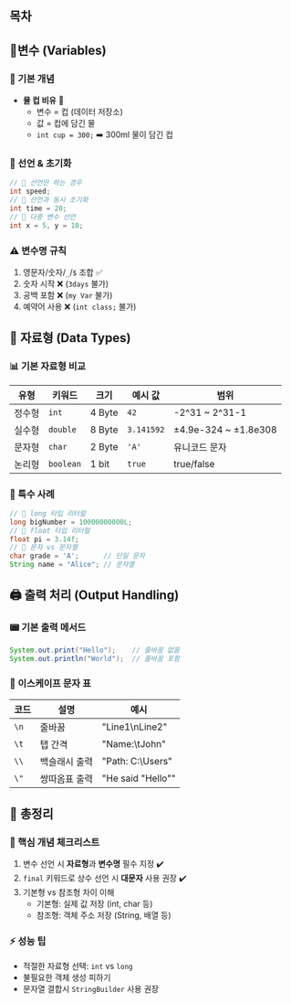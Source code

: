 ## 목차
## 🧩변수 (Variables)
### 📌 기본 개념
- **물 컵 비유** 🥤
    - 변수 = 컵 (데이터 저장소)
    - 값 = 컵에 담긴 물
    - `int cup = 300;` ➡️ 300ml 물이 담긴 컵
### 📝 선언 & 초기화
```java
// 🎯 선언만 하는 경우 
int speed; 
// 🎯 선언과 동시 초기화 
int time = 20; 
// 🎯 다중 변수 선언 
int x = 5, y = 10;
```
### ⚠️ 변수명 규칙
1. 영문자/숫자/`_`/`$` 조합 ✅
2. 숫자 시작 ❌ (`3days` 불가)
3. 공백 포함 ❌ (`my Var` 불가)
4. 예약어 사용 ❌ (`int class;` 불가)
## 🔡 자료형 (Data Types)
### 📊 기본 자료형 비교

| 유형  | 키워드       | 크기     | 예시 값       | 범위                   |
| --- | --------- | ------ | ---------- | -------------------- |
| 정수형 | `int`     | 4 Byte | `42`       | -2^31 ~ 2^31-1       |
| 실수형 | `double`  | 8 Byte | `3.141592` | ±4.9e-324 ~ ±1.8e308 |
| 문자형 | `char`    | 2 Byte | `'A'`      | 유니코드 문자              |
| 논리형 | `boolean` | 1 bit  | `true`     | true/false           |
### 🧪 특수 사례
```java
// 🎯 long 타입 리터럴 
long bigNumber = 10000000000L; 
// 🎯 float 타입 리터럴 
float pi = 3.14f; 
// 🎯 문자 vs 문자열 
char grade = 'A';      // 단일 문자 
String name = "Alice"; // 문자열
```

## 🖨️ 출력 처리 (Output Handling)
### 📟 기본 출력 메서드
```java
System.out.print("Hello");    // 줄바꿈 없음 
System.out.println("World");  // 줄바꿈 포함
```
### 🔣 이스케이프 문자 표

| 코드   | 설명      | 예시                |
| ---- | ------- | ----------------- |
| `\n` | 줄바꿈     | "Line1\nLine2"    |
| `\t` | 탭 간격    | "Name:\tJohn"     |
| `\\` | 백슬래시 출력 | "Path: C:\Users\" |
| `\"` | 쌍따옴표 출력 | "He said "Hello"" |
## 📌 총정리

### 🔑 핵심 개념 체크리스트
1. 변수 선언 시 **자료형**과 **변수명** 필수 지정 ✔️
2. `final` 키워드로 상수 선언 시 **대문자** 사용 권장 ✔️
3. 기본형 vs 참조형 차이 이해
    - 기본형: 실제 값 저장 (int, char 등)
    - 참조형: 객체 주소 저장 (String, 배열 등)
### ⚡ 성능 팁
- 적절한 자료형 선택: `int` vs `long`
- 불필요한 객체 생성 피하기
- 문자열 결합시 `StringBuilder` 사용 권장
